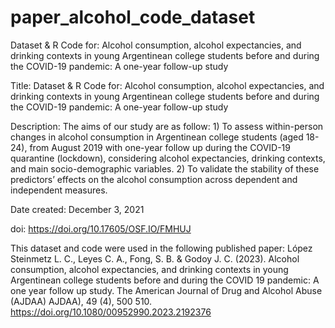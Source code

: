 # paper_alcohol_code_dataset
Dataset &amp; R Code for: Alcohol consumption, alcohol expectancies, and drinking contexts in young Argentinean college students before and during the COVID-19 pandemic: A one-year follow-up study

Title:
Dataset & R Code for: Alcohol consumption, alcohol expectancies, and drinking contexts in young Argentinean college students before and during the COVID-19 pandemic: A one-year follow-up study

Description:
The aims of our study are as follow: 1) To assess within-person changes in alcohol consumption in Argentinean college students (aged 18-24), from August 2019 with one-year follow up during the COVID-19 quarantine (lockdown), considering alcohol expectancies, drinking contexts, and main socio-demographic variables. 2) To validate the stability of these predictors’ effects on the alcohol consumption across dependent and independent measures.

Date created:
December 3, 2021

doi:
https://doi.org/10.17605/OSF.IO/FMHUJ

This dataset and code were used in the following published paper: 
López Steinmetz L. C., Leyes C. A., Fong, S. B. & Godoy J. C. (2023). Alcohol consumption, alcohol expectancies, and drinking contexts in young Argentinean college students before and during the COVID 19 pandemic: A one year follow up study. The American Journal of Drug and Alcohol Abuse (AJDAA) AJDAA), 49 (4), 500 510. https://doi.org/10.1080/00952990.2023.2192376

